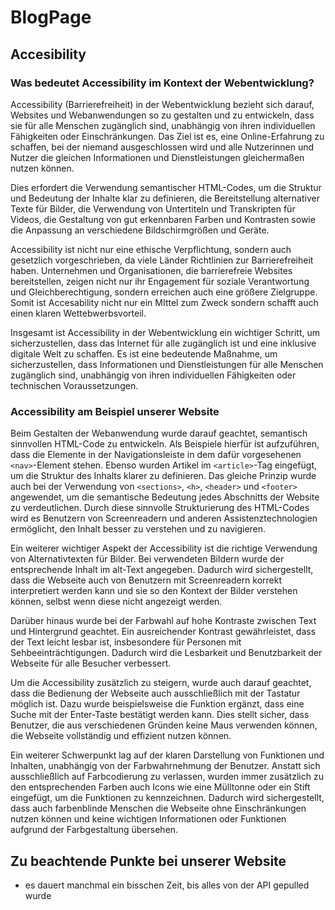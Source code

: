 # BlogPage
## Accesibility
### Was bedeutet Accessibility im Kontext der Webentwicklung? 
Accessibility (Barrierefreiheit) in der Webentwicklung bezieht sich darauf, Websites und Webanwendungen so zu gestalten und zu entwickeln, dass sie für alle Menschen zugänglich sind, unabhängig von ihren individuellen Fähigkeiten oder Einschränkungen. Das Ziel ist es, eine Online-Erfahrung zu schaffen, bei der niemand ausgeschlossen wird und alle Nutzerinnen und Nutzer die gleichen Informationen und Dienstleistungen gleichermaßen nutzen können.

Dies erfordert die Verwendung semantischer HTML-Codes, um die Struktur und Bedeutung der Inhalte klar zu definieren, die Bereitstellung alternativer Texte für Bilder, die Verwendung von Untertiteln und Transkripten für Videos, die Gestaltung von gut erkennbaren Farben und Kontrasten sowie die Anpassung an verschiedene Bildschirmgrößen und Geräte.

Accessibility ist nicht nur eine ethische Verpflichtung, sondern auch gesetzlich vorgeschrieben, da viele Länder Richtlinien zur Barrierefreiheit haben. Unternehmen und Organisationen, die barrierefreie Websites bereitstellen, zeigen nicht nur ihr Engagement für soziale Verantwortung und Gleichberechtigung, sondern erreichen auch eine größere Zielgruppe. Somit ist Accesability nicht nur ein MIttel zum Zweck sondern schafft auch einen klaren Wettebwerbsvorteil.

Insgesamt ist Accessibility in der Webentwicklung ein wichtiger Schritt, um sicherzustellen, dass das Internet für alle zugänglich ist und eine inklusive digitale Welt zu schaffen. Es ist eine bedeutende Maßnahme, um sicherzustellen, dass Informationen und Dienstleistungen für alle Menschen zugänglich sind, unabhängig von ihren individuellen Fähigkeiten oder technischen Voraussetzungen.
### Accessibility am Beispiel unserer Website
Beim Gestalten der Webanwendung wurde darauf geachtet, semantisch sinnvollen HTML-Code zu entwickeln. Als Beispiele hierfür ist aufzuführen, dass die Elemente in der Navigationsleiste in dem dafür vorgesehenen `<nav>`-Element stehen. Ebenso wurden Artikel im `<article>`-Tag eingefügt, um die Struktur des Inhalts klarer zu definieren. Das gleiche Prinzip wurde auch bei der Verwendung von `<sections>`, `<h>`, `<header>` und `<footer>` angewendet, um die semantische Bedeutung jedes Abschnitts der Website zu verdeutlichen. Durch diese sinnvolle Strukturierung des HTML-Codes wird es Benutzern von Screenreadern und anderen Assistenztechnologien ermöglicht, den Inhalt besser zu verstehen und zu navigieren.

Ein weiterer wichtiger Aspekt der Accessibility ist die richtige Verwendung von Alternativtexten für Bilder. Bei verwendeten Bildern wurde der entsprechende Inhalt im alt-Text angegeben. Dadurch wird sichergestellt, dass die Webseite auch von Benutzern mit Screenreadern korrekt interpretiert werden kann und sie so den Kontext der Bilder verstehen können, selbst wenn diese nicht angezeigt werden.

Darüber hinaus wurde bei der Farbwahl auf hohe Kontraste zwischen Text und Hintergrund geachtet. Ein ausreichender Kontrast gewährleistet, dass der Text leicht lesbar ist, insbesondere für Personen mit Sehbeeinträchtigungen. Dadurch wird die Lesbarkeit und Benutzbarkeit der Webseite für alle Besucher verbessert.

Um die Accessibility zusätzlich zu steigern, wurde auch darauf geachtet, dass die Bedienung der Webseite auch ausschließlich mit der Tastatur möglich ist. Dazu wurde beispielsweise die Funktion ergänzt, dass eine Suche mit der Enter-Taste bestätigt werden kann. Dies stellt sicher, dass Benutzer, die aus verschiedenen Gründen keine Maus verwenden können, die Webseite vollständig und effizient nutzen können.

Ein weiterer Schwerpunkt lag auf der klaren Darstellung von Funktionen und Inhalten, unabhängig von der Farbwahrnehmung der Benutzer. Anstatt sich ausschließlich auf Farbcodierung zu verlassen, wurden immer zusätzlich zu den entsprechenden Farben auch Icons wie eine Mülltonne oder ein Stift eingefügt, um die Funktionen zu kennzeichnen. Dadurch wird sichergestellt, dass auch farbenblinde Menschen die Webseite ohne Einschränkungen nutzen können und keine wichtigen Informationen oder Funktionen aufgrund der Farbgestaltung übersehen.
## Zu beachtende Punkte bei unserer Website
- es dauert manchmal ein bisschen Zeit, bis alles von der API gepulled wurde